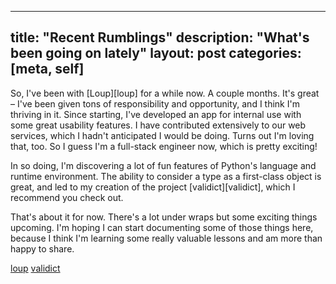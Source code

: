 -----
title: "Recent Rumblings"
description: "What's been going on lately"
layout: post
categories: [meta, self]
-----

So, I've been with [Loup][loup] for a while now. A couple months. It's great – I've been given tons of responsibility and opportunity, and I think I'm thriving in it. Since starting, I've developed an app for internal use with some great usability features. I have contributed extensively to our web services, which I hadn't anticipated I would be doing. Turns out I'm loving that, too. So I guess I'm a full-stack engineer now, which is pretty exciting!

In so doing, I'm discovering a lot of fun features of Python's language and runtime environment. The ability to consider a type as a first-class object is great, and led to my creation of the project [validict][validict], which I recommend you check out.

That's about it for now. There's a lot under wraps but some exciting things upcoming. I'm hoping I can start documenting some of those things here, because I think I'm learning some really valuable lessons and am more than happy to share.



[loup](https://loupapp.com)
[validict](http://josefdlange.com/projects/validict.html)